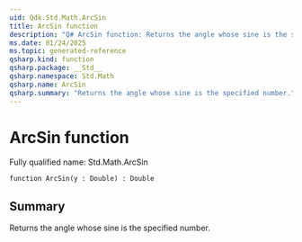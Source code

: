 ```yaml
---
uid: Qdk.Std.Math.ArcSin
title: ArcSin function
description: "Q# ArcSin function: Returns the angle whose sine is the specified number."
ms.date: 01/24/2025
ms.topic: generated-reference
qsharp.kind: function
qsharp.package: __Std__
qsharp.namespace: Std.Math
qsharp.name: ArcSin
qsharp.summary: "Returns the angle whose sine is the specified number."
---
```


# ArcSin function

Fully qualified name: Std.Math.ArcSin

```qsharp
function ArcSin(y : Double) : Double
```

## Summary
Returns the angle whose sine is the specified number.
